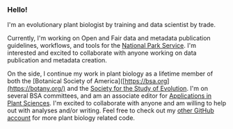 ### Hello!
I'm an evolutionary plant biologist by training and data scientist by trade. 

Currently, I'm working on Open and Fair data and metadata publication guidelines, workflows, and tools for the [National Park Service](https://github.com/nationalparkservice). I'm interested and excited to collaborate with anyone working on data publication and metadata creation. 

On the side, I continue my work in plant biology as a lifetime member of both the [Botanical Society of America]([https://bsa.org](https://botany.org/) and the [Society for the Study of Evolution](http://www.evolutionsociety.org/). I'm on several BSA committees, and am an associate editor for [Applications in Plant Sciences](https://bsapubs.onlinelibrary.wiley.com/journal/21680450). I'm excited to collaborate with anyone and am willing to help out with analyses and/or writing. Feel free to check out my [other GitHub account](https://github.com/rlbaker5) for more plant biology related code.




<!--
**RobLBaker/RobLBaker** is a ✨ _special_ ✨ repository because its `README.md` (this file) appears on your GitHub profile.

Here are some ideas to get you started:

- 🔭 I’m currently working on ...
- 🌱 I’m currently learning ...
- 👯 I’m looking to collaborate on ...
- 🤔 I’m looking for help with ...
- 💬 Ask me about ...
- 📫 How to reach me: ...
- 😄 Pronouns: ...
- ⚡ Fun fact: ...
-->
